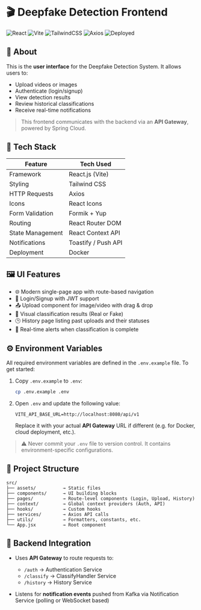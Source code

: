 # 🎬 Deepfake Detection Frontend

![React](https://img.shields.io/badge/React-18.x-blue?style=flat\&logo=react)
![Vite](https://img.shields.io/badge/Vite-5.x-ff69b4?style=flat\&logo=vite)
![TailwindCSS](https://img.shields.io/badge/TailwindCSS-3.x-06B6D4?style=flat\&logo=tailwindcss)
![Axios](https://img.shields.io/badge/Axios-1.x-informational?style=flat\&logo=axios)
![Deployed](https://img.shields.io/badge/Deployment-Docker-blueviolet?style=flat\&logo=docker)



## 📌 About

This is the **user interface** for the Deepfake Detection System. It allows users to:

* Upload videos or images
* Authenticate (login/signup)
* View detection results
* Review historical classifications
* Receive real-time notifications

> This frontend communicates with the backend via an **API Gateway**, powered by Spring Cloud.


## 🧱 Tech Stack

| Feature          | Tech Used             |
| ---------------- | --------------------- |
| Framework        | React.js (Vite)       |
| Styling          | Tailwind CSS          |
| HTTP Requests    | Axios                 |
| Icons            | React Icons           |
| Form Validation  | Formik + Yup |
| Routing          | React Router DOM      |
| State Management | React Context API     |
| Notifications    | Toastify / Push API   |
| Deployment       | Docker                |


## 🖼️ UI Features

* 🌐 Modern single-page app with route-based navigation
* 🔐 Login/Signup with JWT support
* 📤 Upload component for image/video with drag & drop
* 🧠 Visual classification results (Real or Fake)
* 🕒 History page listing past uploads and their statuses
* 🔔 Real-time alerts when classification is complete


## ⚙️ Environment Variables

All required environment variables are defined in the `.env.example` file.
To get started:

1. Copy `.env.example` to `.env`:

   ```bash
   cp .env.example .env
   ```

2. Open `.env` and update the following value:

   ```
   VITE_API_BASE_URL=http://localhost:8080/api/v1
   ```

   Replace it with your actual **API Gateway** URL if different (e.g. for Docker, cloud deployment, etc.).

> ⚠️ Never commit your `.env` file to version control. It contains environment-specific configurations.



## 📂 Project Structure

```
src/
├── assets/          → Static files
├── components/      → UI building blocks
├── pages/           → Route-level components (Login, Upload, History)
├── context/         → Global context providers (Auth, API)
├── hooks/           → Custom hooks
├── services/        → Axios API calls
├── utils/           → Formatters, constants, etc.
└── App.jsx          → Root component
```


## 🔗 Backend Integration

* Uses **API Gateway** to route requests to:

  * `/auth` → Authentication Service
  * `/classify` → ClassifyHandler Service
  * `/history` → History Service
* Listens for **notification events** pushed from Kafka via Notification Service (polling or WebSocket based)

<!-- ---

## 📎 Screenshots

<details>
<summary>🖥️ Login Page</summary>
<img src="./screenshots/login.png" />
</details>

<details>
<summary>📤 Upload & Results</summary>
<img src="./screenshots/upload.png" />
</details>

<details>
<summary>🕒 History Page</summary>
<img src="./screenshots/history.png" />
</details>

---

## 👥 Contributors

| GitHub Handle                                      | Role                           |
| -------------------------------------------------- | ------------------------------ |
| [@your-username](https://github.com/your-username) | 👨‍💻 Developer & UI/UX Design |

--- -->

